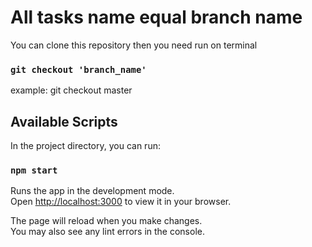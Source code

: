 # All tasks name equal branch name

You can clone this repository then you need run on terminal

### `git checkout 'branch_name'`

example: git checkout master

## Available Scripts

In the project directory, you can run:

### `npm start`

Runs the app in the development mode.\
Open [http://localhost:3000](http://localhost:3000) to view it in your browser.

The page will reload when you make changes.\
You may also see any lint errors in the console.
